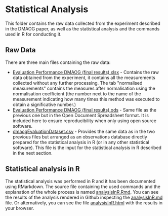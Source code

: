 # Statistical Analysis
This folder contains the raw data collected from the experiment described in the DMAOG paper, as well as the statistical analysis and the commands used in R for conducting it.

## Raw Data
There are three main files containing the raw data:

* [Evaluation Performance DMAOG (final results).xlsx](Evaluation%20Performance%20DMAOG%20(final%20results).xlsx) - Contains the raw data obtained from the experiment, it contains all the measurements collected without any further processing. The tab "normalised measurements" contains the measures after normalisation using the normalisation coefficient (the number next to the name of the measurement indicating how many times this method was executed to obtain a significative number.)
* [Evaluation Performance DMAOG (final results).ods](Evaluation%20Performance%20DMAOG%20(final%20results).ods) - Same file as the previous one but in the Open Document Spreadsheet format. It is included here to ensure reproducibility when only using open source software.
* [dmaogEvaluationDataset.csv](dmaogEvaluationDataset.csv) - Provides the same data as in the two previous files but arranged as an observations database directly prepared for the statistical analysis in R (or in any other statistical software). This file is the input for the statistical analysis in R described in the next section.

## Statistical analysis in R
The statistical analysis was performed in R and it has been documented using RMarkdown. The source file containing the used commands and the explanation of the whole process is named [analysisInR.Rmd](analysisInR.Rmd). You can see the results of the analysis rendered in Github inspecting the [analysisInR.md](analysisInR.md) file. Or alternatively, you can see the file [analysisInR.html](https://herminiogg.github.io/dmaog-paper-evaluation/analysisInR.html) with the results in your browser.